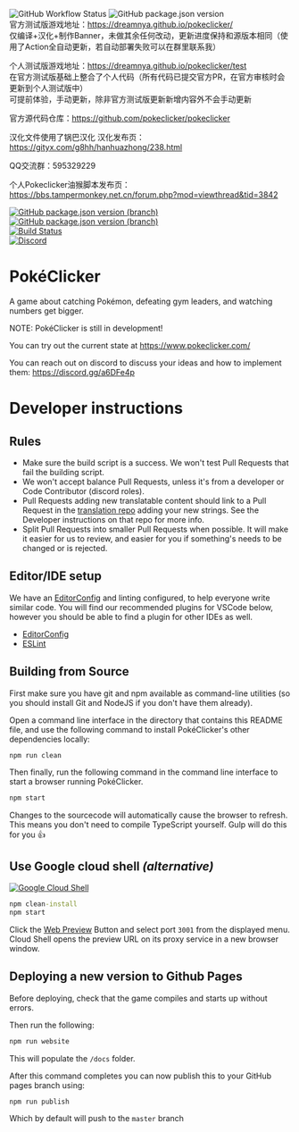 ![GitHub Workflow Status](https://img.shields.io/github/actions/workflow/status/DreamNya/pokeclicker/node.js.yml?label=%E9%83%A8%E7%BD%B2%E7%8A%B6%E6%80%81)
![GitHub package.json version](https://img.shields.io/github/package-json/v/DreamNya/pokeclicker?label=%E6%B8%B8%E6%88%8F%E7%89%88%E6%9C%AC)  
官方测试版游戏地址：https://dreamnya.github.io/pokeclicker/  
仅编译+汉化+制作Banner，未做其余任何改动，更新进度保持和源版本相同（使用了Action全自动更新，若自动部署失败可以在群里联系我）    

个人测试版游戏地址：https://dreamnya.github.io/pokeclicker/test  
在官方测试版基础上整合了个人代码（所有代码已提交官方PR，在官方审核时会更新到个人测试版中）  
可提前体验，手动更新，除非官方测试版更新新增内容外不会手动更新
  
   
官方源代码仓库：https://github.com/pokeclicker/pokeclicker  

汉化文件使用了锅巴汉化
汉化发布页：https://gityx.com/g8hh/hanhuazhong/238.html  
  
QQ交流群：595329229  

个人Pokeclicker油猴脚本发布页：https://bbs.tampermonkey.net.cn/forum.php?mod=viewthread&tid=3842

[![GitHub package.json version (branch)](https://img.shields.io/github/package-json/v/pokeclicker/pokeclicker/develop?label=dev%20version)](https://github.com/pokeclicker/pokeclicker/tree/develop)<br/>
[![GitHub package.json version (branch)](https://img.shields.io/github/package-json/v/pokeclicker/pokeclicker/master?label=live%20version)](https://www.pokeclicker.com/)<br/>
[![Build Status](https://img.shields.io/travis/com/pokeclicker/pokeclicker?logo=travis)](https://travis-ci.com/pokeclicker/pokeclicker)<br/>
[![Discord](https://img.shields.io/discord/450412847017754644?color=7289DA&label=Discord&logo=discord)](https://discord.gg/a6DFe4p)

# PokéClicker
A game about catching Pokémon, defeating gym leaders, and watching numbers get bigger.

NOTE: PokéClicker is still in development!

You can try out the current state at https://www.pokeclicker.com/

You can reach out on discord to discuss your ideas and how to implement them: https://discord.gg/a6DFe4p

# Developer instructions

## Rules
- Make sure the build script is a success. We won't test Pull Requests that fail the building script.
- We won't accept balance Pull Requests, unless it's from a developer or Code Contributor (discord roles).
- Pull Requests adding new translatable content should link to a Pull Request in the [translation repo](https://github.com/pokeclicker/pokeclicker-translations) adding your new strings. See the Developer instructions on that repo for more info.
- Split Pull Requests into smaller Pull Requests when possible. It will make it easier for us to review, and easier for you if something's needs to be changed or is rejected.

## Editor/IDE setup

We have an [EditorConfig](https://editorconfig.org/) and linting configured, to help everyone write similar code. You will find our recommended plugins for VSCode below, however you should be able to find a plugin for other IDEs as well.

* [EditorConfig](https://marketplace.visualstudio.com/items?itemName=EditorConfig.EditorConfig)
* [ESLint](https://marketplace.visualstudio.com/items?itemName=dbaeumer.vscode-eslint)

## Building from Source

First make sure you have git and npm available as command-line utilities (so you should install Git and NodeJS if you don't have them already).

Open a command line interface in the directory that contains this README file, and use the following command to install PokéClicker's other dependencies locally:
```cmd
npm run clean
```

Then finally, run the following command in the command line interface to start a browser running PokéClicker.
```cmd
npm start
```

Changes to the sourcecode will automatically cause the browser to refresh.
This means you don't need to compile TypeScript yourself. Gulp will do this for you :thumbsup:


## Use Google cloud shell _(alternative)_
[![Google Cloud Shell](https://gstatic.com/cloudssh/images/open-btn.png)](https://console.cloud.google.com/cloudshell/open?git_repo=https://github.com/pokeclicker/pokeclicker&git_branch=develop&page=editor&open_in_editor=README.md)
```cmd
npm clean-install
npm start
```
Click the [Web Preview](https://cloud.google.com/shell/docs/using-web-preview) Button and select port `3001` from the displayed menu.
Cloud Shell opens the preview URL on its proxy service in a new browser window.

## Deploying a new version to Github Pages
Before deploying, check that the game compiles and starts up without errors.

Then run the following:
```cmd
npm run website
```
This will populate the `/docs` folder.

After this command completes you can now publish this to your GitHub pages branch using:
```cmd
npm run publish
```
Which by default will push to the `master` branch
